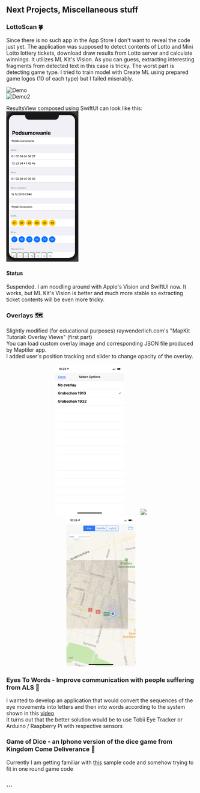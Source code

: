 ## Next Projects, Miscellaneous stuff

### LottoScan 🍀

Since there is no such app in the App Store I don't want to reveal the code just yet. The application was supposed to detect contents of Lotto and Mini Lotto lottery tickets, download draw results from Lotto server and calculate winnings. It utilizes ML Kit's Vision. As you can guess, extracting interesting fragments from detected text in this case is tricky. The worst part is detecting game type. I tried to train model with Create ML using prepared game logos (10 of each type) but I failed miserably.<br>

![Demo](Images/lottoscan_01.gif) <br>
![Demo2](Images/lottoscan_02.gif) <br>

ResultsView composed using SwiftUI can look like this: <br>
<img src="Images/lottoscan_swiftUI.png" height="400"/>

#### Status

Suspended. I am noodling around with Apple's Vision and SwiftUI now. It works, but ML Kit's Vision is better and much more stable so extracting ticket contents will be even more tricky.

### Overlays 🗺

Slightly modified (for educational purposes) raywenderlich.com's "MapKit Tutorial: Overlay Views" (first part) <br>
You can load custom overlay image and corresponding JSON file produced by Maptiler app. <br>
I added user's position tracking and slider to change opacity of the overlay. <br>
<div align="center">
<img src="Images/overlays_01.png" height="400" hspace="20" />
<img src="Images/overlays_02.png" height="400" hspace="20"/>
<img src="Images/overlays_03.png" height="400" hspace="20"/>
</div> 

### Eyes To Words - Improve communication with people suffering from ALS 👀 <br>

I wanted to develop an application that would convert the sequences of the eye movements into letters and then into words according to the system shown in this [video](https://www.youtube.com/watch?v=DL_ZMWru1lU) <br>
It turns out that the better solution would be to use Tobii Eye Tracker or Arduino / Raspberry Pi with respective sensors 

### Game of Dice - an Iphone version of the dice game from Kingdom Come Deliverance 🎲 <br>

Currently I am getting familiar with [this](https://developer.apple.com/documentation/coreml/understanding_a_dice_roll_with_vision_and_object_detection) sample code and somehow trying to fit in one round game code  <br>

### ...
